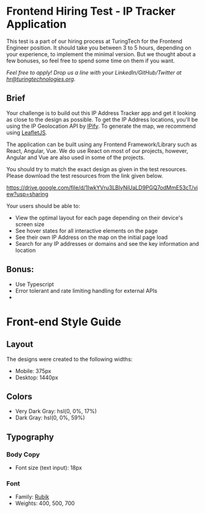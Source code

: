 # Frontend Hiring Test - IP Tracker Application

This test is a part of our hiring process at TuringTech for the Frontend Engineer position. It should take you between 3 to 5 hours, depending on your experience, to implement the minimal version. But we thought about a few bonuses, so feel free to spend some time on them if you want.

*Feel free to apply! Drop us a line with your LinkedIn/GitHub/Twitter at hr@turingtechnologies.org.*

## Brief

Your challenge is to build out this IP Address Tracker app and get it looking as close to the design as possible. To get the IP Address locations, you'll be using the IP Geolocation API by [IPify](https://geo.ipify.org/). To generate the map, we recommend using [LeafletJS](https://leafletjs.com/).

The application can be built using any Frontend Framework/Library such as React, Angular, Vue. We do use React on most of our projects, however, Angular and Vue are also used in some of the projects.

You should try to match the exact design as given in the test resources. Please download the test resources from the link given below.

https://drive.google.com/file/d/1IwkYVru3LBlyNiUaLD9PGQ7odMmE53cT/view?usp=sharing

Your users should be able to:

- View the optimal layout for each page depending on their device's screen size
- See hover states for all interactive elements on the page
- See their own IP Address on the map on the initial page load
- Search for any IP addresses or domains and see the key information and location

## Bonus:
- Use Typescript
- Error tolerant and rate limiting handling for external APIs
- 

# Front-end Style Guide

## Layout

The designs were created to the following widths:

- Mobile: 375px
- Desktop: 1440px

## Colors

- Very Dark Gray: hsl(0, 0%, 17%)
- Dark Gray: hsl(0, 0%, 59%)

## Typography

### Body Copy

- Font size (text input): 18px

### Font

- Family: [Rubik](https://fonts.google.com/specimen/Rubik)
- Weights: 400, 500, 700
